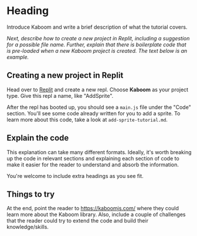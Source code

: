 # Heading 

Introduce Kaboom and write a brief description of what the tutorial covers. 

_Next, describe how to create a new project in Replit, including a suggestion for a possible file name. Further, explain that there is boilerplate code that is pre-loaded when a new Kaboom project is created. The text below is an example._

## Creating a new project in Replit

Head over to [Replit](https://replit.com) and create a new repl. Choose **Kaboom** as your project type. Give this repl a name, like "AddSprite".

After the repl has booted up, you should see a `main.js` file under the "Code" section. You'll see some code already written for you to add a sprite. To learn more about this code, take a look at `add-sprite-tutorial.md`.

## Explain the code

This explanation can take many different formats. Ideally, it's worth breaking up the code in relevant sections and explaining each section of code to make it easier for the reader to understand and absorb the information.

You're welcome to include extra headings as you see fit.

## Things to try

At the end, point the reader to https://kaboomjs.com/ where they could learn more about the Kaboom library. Also, include a couple of challenges that the reader could try to extend the code and build their knowledge/skills.
